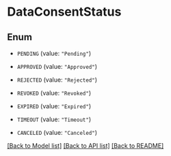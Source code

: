 # DataConsentStatus

## Enum


* `PENDING` (value: `"Pending"`)

* `APPROVED` (value: `"Approved"`)

* `REJECTED` (value: `"Rejected"`)

* `REVOKED` (value: `"Revoked"`)

* `EXPIRED` (value: `"Expired"`)

* `TIMEOUT` (value: `"Timeout"`)

* `CANCELED` (value: `"Canceled"`)


[[Back to Model list]](../README.md#documentation-for-models) [[Back to API list]](../README.md#documentation-for-api-endpoints) [[Back to README]](../README.md)



